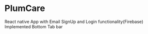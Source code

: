 # PlumCare
React native App with Email SignUp and Login functionality(Firebase)
Implemented Bottom Tab bar
